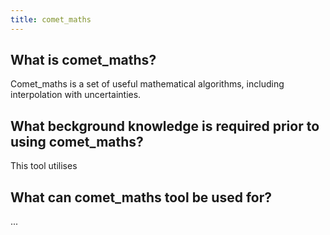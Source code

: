 ```yaml
---
title: comet_maths
---
```



## What is comet_maths?

Comet_maths is a set of useful mathematical algorithms, including interpolation with uncertainties. 

## What beckground knowledge is required prior to using comet_maths?

This tool utilises 

## What can comet_maths tool be used for?

...
